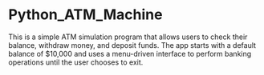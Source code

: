 # Python_ATM_Machine
This is a simple ATM simulation program that allows users to check their balance, withdraw money, and deposit funds. The app starts with a default balance of $10,000 and uses a menu-driven interface to perform banking operations until the user chooses to exit.
